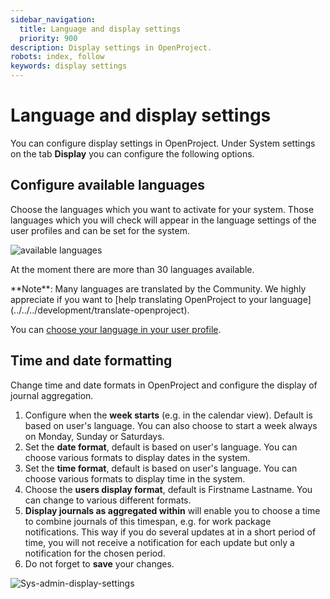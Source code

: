 ```yaml
---
sidebar_navigation:
  title: Language and display settings
  priority: 900
description: Display settings in OpenProject.
robots: index, follow
keywords: display settings
---
```

# Language and display settings

You can configure display settings in OpenProject. Under System settings on the tab **Display** you can configure the following options.

## Configure available languages

Choose the languages which you want to activate for your system. Those languages which you will check will appear in the language settings of the user profiles and can be set for the system.

![available languages](image-20200211152304023.png)

At the moment there are more than 30 languages available.
<div>
**Note**: Many languages are translated by the Community. We highly appreciate if you want to [help translating OpenProject to your language](../../../development/translate-openproject).
</div>

You can [choose your language in your user profile](../../../getting-started/my-account/#change-your-language).

## Time and date formatting

Change time and date formats in OpenProject and configure the display of journal aggregation.

1. Configure when the **week starts** (e.g. in the calendar view). Default is based on user's language. You can also choose to start a week always on Monday, Sunday or Saturdays.
2. Set the **date format**, default is based on user's language. You can choose various formats to display dates in the system.
3. Set the **time format**, default is based on user's language. You can choose various formats to display time in the system.
4. Choose the **users display format**, default is Firstname Lastname. You can change to various different formats.
5. **Display journals as aggregated within** will enable you to choose a time to combine journals of this timespan, e.g. for work package notifications. This way if you do several updates at in a short period of time, you will not receive a notification for each update but only a notification for the chosen period.
6. Do not forget to **save** your changes.

![Sys-admin-display-settings](Sys-admin-display-settings.png)
